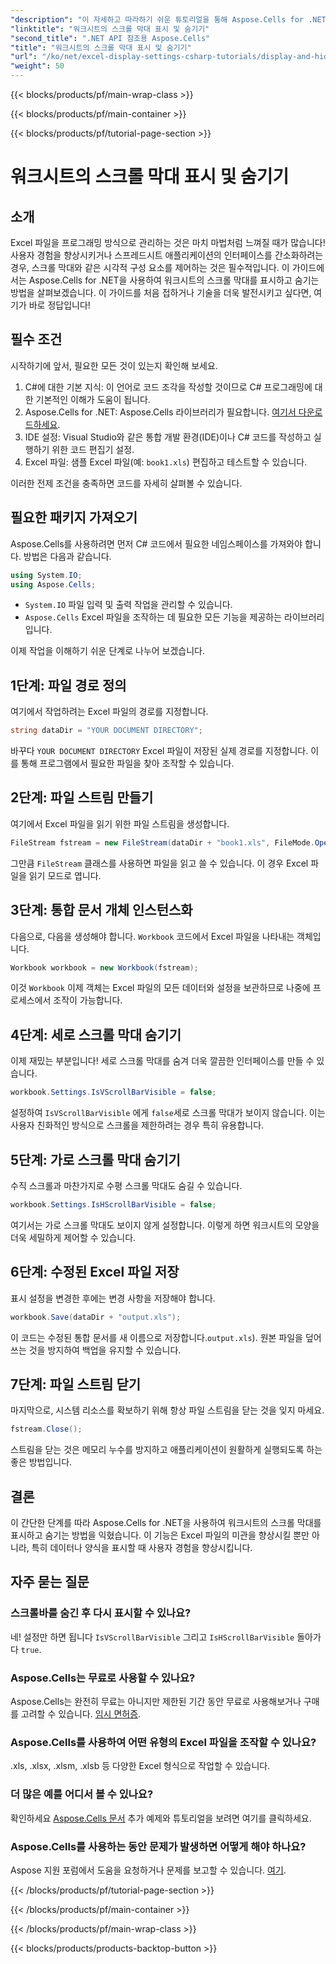 ```yaml
---
"description": "이 자세하고 따라하기 쉬운 튜토리얼을 통해 Aspose.Cells for .NET을 사용하여 Excel 워크시트에서 스크롤 막대를 표시하고 숨기는 방법을 알아보세요."
"linktitle": "워크시트의 스크롤 막대 표시 및 숨기기"
"second_title": ".NET API 참조용 Aspose.Cells"
"title": "워크시트의 스크롤 막대 표시 및 숨기기"
"url": "/ko/net/excel-display-settings-csharp-tutorials/display-and-hide-scroll-bars-of-worksheet/"
"weight": 50
---
```


{{< blocks/products/pf/main-wrap-class >}}

{{< blocks/products/pf/main-container >}}

{{< blocks/products/pf/tutorial-page-section >}}

# 워크시트의 스크롤 막대 표시 및 숨기기

## 소개

Excel 파일을 프로그래밍 방식으로 관리하는 것은 마치 마법처럼 느껴질 때가 많습니다! 사용자 경험을 향상시키거나 스프레드시트 애플리케이션의 인터페이스를 간소화하려는 경우, 스크롤 막대와 같은 시각적 구성 요소를 제어하는 것은 필수적입니다. 이 가이드에서는 Aspose.Cells for .NET을 사용하여 워크시트의 스크롤 막대를 표시하고 숨기는 방법을 살펴보겠습니다. 이 가이드를 처음 접하거나 기술을 더욱 발전시키고 싶다면, 여기가 바로 정답입니다!

## 필수 조건

시작하기에 앞서, 필요한 모든 것이 있는지 확인해 보세요.

1. C#에 대한 기본 지식: 이 언어로 코드 조각을 작성할 것이므로 C# 프로그래밍에 대한 기본적인 이해가 도움이 됩니다.
2. Aspose.Cells for .NET: Aspose.Cells 라이브러리가 필요합니다. [여기서 다운로드하세요](https://releases.aspose.com/cells/net/).
3. IDE 설정: Visual Studio와 같은 통합 개발 환경(IDE)이나 C# 코드를 작성하고 실행하기 위한 코드 편집기 설정.
4. Excel 파일: 샘플 Excel 파일(예: `book1.xls`) 편집하고 테스트할 수 있습니다.

이러한 전제 조건을 충족하면 코드를 자세히 살펴볼 수 있습니다.

## 필요한 패키지 가져오기

Aspose.Cells를 사용하려면 먼저 C# 코드에서 필요한 네임스페이스를 가져와야 합니다. 방법은 다음과 같습니다.

```csharp
using System.IO;
using Aspose.Cells;
```

- `System.IO` 파일 입력 및 출력 작업을 관리할 수 있습니다.
- `Aspose.Cells` Excel 파일을 조작하는 데 필요한 모든 기능을 제공하는 라이브러리입니다.

이제 작업을 이해하기 쉬운 단계로 나누어 보겠습니다.

## 1단계: 파일 경로 정의

여기에서 작업하려는 Excel 파일의 경로를 지정합니다.


```csharp
string dataDir = "YOUR DOCUMENT DIRECTORY";
```
  
바꾸다 `YOUR DOCUMENT DIRECTORY` Excel 파일이 저장된 실제 경로를 지정합니다. 이를 통해 프로그램에서 필요한 파일을 찾아 조작할 수 있습니다.

## 2단계: 파일 스트림 만들기

여기에서 Excel 파일을 읽기 위한 파일 스트림을 생성합니다.


```csharp
FileStream fstream = new FileStream(dataDir + "book1.xls", FileMode.Open);
```
  
그만큼 `FileStream` 클래스를 사용하면 파일을 읽고 쓸 수 있습니다. 이 경우 Excel 파일을 읽기 모드로 엽니다.

## 3단계: 통합 문서 개체 인스턴스화

다음으로, 다음을 생성해야 합니다. `Workbook` 코드에서 Excel 파일을 나타내는 객체입니다.


```csharp
Workbook workbook = new Workbook(fstream);
```
  
이것 `Workbook` 이제 객체는 Excel 파일의 모든 데이터와 설정을 보관하므로 나중에 프로세스에서 조작이 가능합니다.

## 4단계: 세로 스크롤 막대 숨기기

이제 재밌는 부분입니다! 세로 스크롤 막대를 숨겨 더욱 깔끔한 인터페이스를 만들 수 있습니다.


```csharp
workbook.Settings.IsVScrollBarVisible = false;
```
  
설정하여 `IsVScrollBarVisible` 에게 `false`세로 스크롤 막대가 보이지 않습니다. 이는 사용자 친화적인 방식으로 스크롤을 제한하려는 경우 특히 유용합니다.

## 5단계: 가로 스크롤 막대 숨기기

수직 스크롤과 마찬가지로 수평 스크롤 막대도 숨길 수 있습니다.


```csharp
workbook.Settings.IsHScrollBarVisible = false;
```
  
여기서는 가로 스크롤 막대도 보이지 않게 설정합니다. 이렇게 하면 워크시트의 모양을 더욱 세밀하게 제어할 수 있습니다.

## 6단계: 수정된 Excel 파일 저장

표시 설정을 변경한 후에는 변경 사항을 저장해야 합니다. 


```csharp
workbook.Save(dataDir + "output.xls");
```
  
이 코드는 수정된 통합 문서를 새 이름으로 저장합니다.`output.xls`). 원본 파일을 덮어쓰는 것을 방지하여 백업을 유지할 수 있습니다.

## 7단계: 파일 스트림 닫기

마지막으로, 시스템 리소스를 확보하기 위해 항상 파일 스트림을 닫는 것을 잊지 마세요.


```csharp
fstream.Close();
```
  
스트림을 닫는 것은 메모리 누수를 방지하고 애플리케이션이 원활하게 실행되도록 하는 좋은 방법입니다.

## 결론

이 간단한 단계를 따라 Aspose.Cells for .NET을 사용하여 워크시트의 스크롤 막대를 표시하고 숨기는 방법을 익혔습니다. 이 기능은 Excel 파일의 미관을 향상시킬 뿐만 아니라, 특히 데이터나 양식을 표시할 때 사용자 경험을 향상시킵니다. 

## 자주 묻는 질문

### 스크롤바를 숨긴 후 다시 표시할 수 있나요?  
네! 설정만 하면 됩니다 `IsVScrollBarVisible` 그리고 `IsHScrollBarVisible` 돌아가다 `true`.

### Aspose.Cells는 무료로 사용할 수 있나요?  
Aspose.Cells는 완전히 무료는 아니지만 제한된 기간 동안 무료로 사용해보거나 구매를 고려할 수 있습니다. [임시 면허증](https://purchase.aspose.com/temporary-license/).

### Aspose.Cells를 사용하여 어떤 유형의 Excel 파일을 조작할 수 있나요?  
.xls, .xlsx, .xlsm, .xlsb 등 다양한 Excel 형식으로 작업할 수 있습니다.

### 더 많은 예를 어디서 볼 수 있나요?  
확인하세요 [Aspose.Cells 문서](https://reference.aspose.com/cells/net/) 추가 예제와 튜토리얼을 보려면 여기를 클릭하세요.

### Aspose.Cells를 사용하는 동안 문제가 발생하면 어떻게 해야 하나요?  
Aspose 지원 포럼에서 도움을 요청하거나 문제를 보고할 수 있습니다. [여기](https://forum.aspose.com/c/cells/9).

{{< /blocks/products/pf/tutorial-page-section >}}

{{< /blocks/products/pf/main-container >}}

{{< /blocks/products/pf/main-wrap-class >}}

{{< blocks/products/products-backtop-button >}}